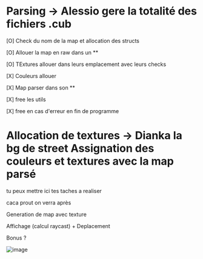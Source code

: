 
# Parsing -> Alessio gere la totalité des fichiers .cub

[O] Check du nom de la map et allocation des structs

[O] Allouer la map en raw dans un **

[O] TExtures allouer dans leurs emplacement avec leurs checks

[X] Couleurs allouer

[X] Map parser dans son **

[X] free les utils

[X] free en cas d'erreur en fin de programme

# Allocation de textures -> Dianka la bg de street Assignation des couleurs et textures avec la map parsé

tu peux mettre ici tes taches a realiser

caca prout on verra après

Generation de map avec texture

Affichage (calcul raycast) + Deplacement

Bonus ?

![image](https://github.com/user-attachments/assets/e02c52af-4038-4e1b-b602-024165319515)

